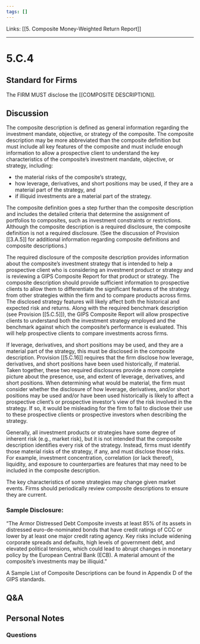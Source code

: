 ```yaml
---
tags: []
---
```

Links: [[5. Composite Money-Weighted Return Report]]
___
# 5.C.4
## Standard for Firms
The FIRM MUST disclose the [[COMPOSITE DESCRIPTION]].
## Discussion
The composite description is defined as general information regarding the investment mandate, objective, or strategy of the composite. The composite description may be more abbreviated than the composite definition but must include all key features of the composite and must include enough information to allow a prospective client to understand the key characteristics of the composite’s investment mandate, objective, or strategy, including:
- the material risks of the composite’s strategy,
- how leverage, derivatives, and short positions may be used, if they are a material part of the strategy, and
- if illiquid investments are a material part of the strategy.

The composite definition goes a step further than the composite description and includes the detailed criteria that determine the assignment of portfolios to composites, such as investment constraints or restrictions. Although the composite description is a required disclosure, the composite definition is not a required disclosure. (See the discussion of Provision [[3.A.5]] for additional information regarding composite definitions and composite descriptions.)

The required disclosure of the composite description provides information about the composite’s investment strategy that is intended to help a prospective client who is considering an investment product or strategy and is reviewing a GIPS Composite Report for that product or strategy. The composite description should provide sufficient information to prospective clients to allow them to differentiate the significant features of the strategy from other strategies within the firm and to compare products across firms. The disclosed strategy features will likely affect both the historical and expected risk and returns. Along with the required benchmark description (see Provision [[5.C.5]]), the GIPS Composite Report will allow prospective clients to understand both the investment strategy employed and the benchmark against which the composite’s performance is evaluated. This will help prospective clients to compare investments across firms.

If leverage, derivatives, and short positions may be used, and they are a material part of the strategy, this must be disclosed in the composite description. Provision [[5.C.16]] requires that the firm disclose how leverage, derivatives, and short positions have been used historically, if material. Taken together, these two required disclosures provide a more complete picture about the presence, use, and extent of leverage, derivatives, and short positions. When determining what would be material, the firm must consider whether the disclosure of how leverage, derivatives, and/or short positions may be used and/or have been used historically is likely to affect a prospective client’s or prospective investor’s view of the risk involved in the strategy. If so, it would be misleading for the firm to fail to disclose their use to these prospective clients or prospective investors when describing the strategy.

Generally, all investment products or strategies have some degree of inherent risk (e.g., market risk), but it is not intended that the composite description identifies every risk of the strategy. Instead, firms must identify those material risks of the strategy, if any, and must disclose those risks. For example, investment concentration, correlation (or lack thereof), liquidity, and exposure to counterparties are features that may need to be included in the composite description.

The key characteristics of some strategies may change given market events. Firms should periodically review composite descriptions to ensure they are current.
### Sample Disclosure:
“The Armor Distressed Debt Composite invests at least 85% of its assets in distressed euro-de-nominated bonds that have credit ratings of CCC or lower by at least one major credit rating agency. Key risks include widening corporate spreads and defaults, high levels of government debt, and elevated political tensions, which could lead to abrupt changes in monetary policy by the European Central Bank (ECB). A material amount of the composite’s investments may be illiquid.”

A Sample List of Composite Descriptions can be found in Appendix D of the GIPS standards.
## Q&A

## Personal Notes

### Questions